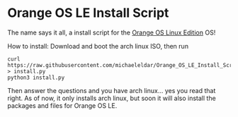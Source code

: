 # Orange OS LE Install Script

The name says it all, a install script for the [Orange OS Linux Edition](https://scratch.mit.edu/discuss/topic/620114/) OS!

How to install:
Download and boot the arch linux ISO, then run
```
curl https://raw.githubusercontent.com/michaeleldar/Orange_OS_LE_Install_Script/master/script_part_1.py > install.py
python3 install.py
```
Then answer the questions and you have arch linux... yes you read that right. As of now, it only installs arch linux, but soon it will also install the packages and files for Orange OS LE.
